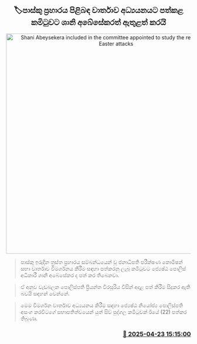 <p align='center'><b><h2 align='center' title='Shani Abeysekera included in the committee appointed to study the report on the Easter attacks'>🏷පාස්කු ප්‍රහාරය පිළිබඳ වාර්තාව අධ්‍යයනයට පත්කළ කමිටුවට ශානි අබේසේකරත් ඇතුළත් කරයි</h2></b></p>
<p align='center'><img src='https://helakuru.sgp1.cdn.digitaloceanspaces.com/esana/images/lib/shani-abeysekara[1].jpg' width='600' alt='Shani Abeysekera included in the committee appointed to study the report on the Easter attacks'></p>

> පාස්කු ඉරුදින ත්‍රස්ත ප්‍රහාරය සම්බන්ධයෙන් වූ ජනාධිපති පරීක්ෂණ කොමිෂන් සභා වාර්තාව විමර්ශනය කිරීම සඳහා පත්කරනු ලැබූ කමිටුවට ජ්‍යෙෂ්ඨ පොලිස් අධිකාරී ශානි අබේසේකර ද පත් කර තිබෙනවා.

> ඒ අනුව වැඩබලන පොලිස්පති ප්‍රියන්ත වීරසූරිය විසින් අදාළ පත් කිරීම සිදුකර ඇති බවයි සඳහන් වෙන්නේ.

> මෙම විමර්ශන වාර්තාව අධ්‍යයනය කිරීම සඳහා ජ්‍යෙෂ්ඨ නියෝජ්‍ය පොලිස්පති අසංග කරවිටගේ සභාපතිත්වයෙන් යුත් සිව් පුද්ගල කමිටුවක් ඊයේ (22) පත්කර තිබුණා.



<h3 align='right'><a href='https://www.helakuru.lk/esana/p/109468/'>📅 2025-04-23 15:15:00</a></h3>
